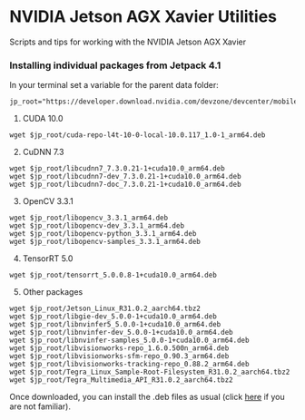 # NVIDIA Jetson AGX Xavier Utilities

Scripts and tips for working with the NVIDIA Jetson AGX Xavier

### Installing individual packages from Jetpack 4.1

In your terminal set a variable for the parent data folder:
```
jp_root="https://developer.download.nvidia.com/devzone/devcenter/mobile/jetpack_l4t/4.1/walpdzz/JetPackL4T_4.1_b5"
```
1. CUDA 10.0
```
wget $jp_root/cuda-repo-l4t-10-0-local-10.0.117_1.0-1_arm64.deb
```

2. CuDNN 7.3
```
wget $jp_root/libcudnn7_7.3.0.21-1+cuda10.0_arm64.deb
wget $jp_root/libcudnn7-dev_7.3.0.21-1+cuda10.0_arm64.deb
wget $jp_root/libcudnn7-doc_7.3.0.21-1+cuda10.0_arm64.deb
```

3. OpenCV 3.3.1
```
wget $jp_root/libopencv_3.3.1_arm64.deb
wget $jp_root/libopencv-dev_3.3.1_arm64.deb
wget $jp_root/libopencv-python_3.3.1_arm64.deb
wget $jp_root/libopencv-samples_3.3.1_arm64.deb
```

4. TensorRT 5.0
```
wget $jp_root/tensorrt_5.0.0.8-1+cuda10.0_arm64.deb
```

5. Other packages
```
wget $jp_root/Jetson_Linux_R31.0.2_aarch64.tbz2
wget $jp_root/libgie-dev_5.0.0-1+cuda10.0_arm64.deb
wget $jp_root/libnvinfer5_5.0.0-1+cuda10.0_arm64.deb
wget $jp_root/libnvinfer-dev_5.0.0-1+cuda10.0_arm64.deb
wget $jp_root/libnvinfer-samples_5.0.0-1+cuda10.0_arm64.deb
wget $jp_root/libvisionworks-repo_1.6.0.500n_arm64.deb
wget $jp_root/libvisionworks-sfm-repo_0.90.3_arm64.deb
wget $jp_root/libvisionworks-tracking-repo_0.88.2_arm64.deb
wget $jp_root/Tegra_Linux_Sample-Root-Filesystem_R31.0.2_aarch64.tbz2
wget $jp_root/Tegra_Multimedia_API_R31.0.2_aarch64.tbz2
```
Once downloaded, you can install the .deb files as usual (click [here](https://unix.stackexchange.com/questions/159094/how-to-install-a-deb-file-by-dpkg-i-or-by-apt) if you are not familiar).
